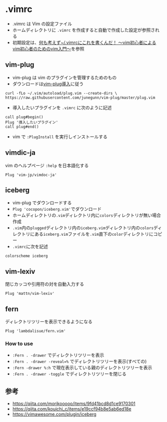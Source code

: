 # .vimrc
- .vimrc は Vim の設定ファイル
- ホームディレクトリに `.vimrc` を作成すると自動で作成した設定が参照される
- 初期設定は、[何も考えず~/.vimrcにこれを書くんだ！ 〜vim初心者によるvim初心者のためのvim入門〜](https://qiita.com/morikooooo/items/9fd41bcd8d1ce9170301)を参照

## vim-plug
- vim-plug は vim のプラグインを管理するためのもの
- ダウンロードは[vim-plug導入](https://qiita.com/kouichi_c/items/e19ccf94b8e5ab6ed18e)に従う

```terminal:terminal
curl -fLo ~/.vim/autoload/plug.vim --create-dirs \ https://raw.githubusercontent.com/junegunn/vim-plug/master/plug.vim
```

- 導入したいプラグインを `.vimrc` に次のように記述

```:.vimrc
call plug#begin()
Plug '導入したいプラグイン'
call plug#end()
```
- vim で `:PlugInstall` を実行しインストールする

## vimdic-ja
vim のヘルプページ `:help` を日本語化する

```:.vimrc
Plug 'vim-jp/vimdoc-ja' 
```

## iceberg
- vim-plug でダウンロードする
- `Plug 'cocopon/iceberg.vim'`でダウンロード
- ホームディレクトリの`.vim`ディレクトリ内に`colors`ディレクトリが無い場合作成
- `.vim`内の`plugged`ディレクトリ内の`iceberg.vim`ディレクトリ内の`colors`ディレクトリにある`iceberg.vim`ファイルを`.vim`直下の`color`ディレクトリにコピー
- `.vimrc`に次を記述

```:.vimrc
colorscheme iceberg
```

## vim-lexiv
閉じカッコや引用符の対を自動入力する

```:.vimrc
Plug 'mattn/vim-lexiv'
```

## fern
ディレクトリツリーを表示できるようになる

```:.vimrc
Plug 'lambdalisue/fern.vim'
```

### How to use
- `:Fern . -drawer` でディレクトリツリーを表示
- `:Fern . -drawer -reveal=%` でディレクトリツリーを表示(すべての)
- `:Fern -drawer %:h` で現在表示している親のディレクトリツリーを表示
- `:Fern . -drawer -toggle` でディレクトリツリーを閉じる

## 参考
- https://qiita.com/morikooooo/items/9fd41bcd8d1ce9170301
- https://qiita.com/kouichi_c/items/e19ccf94b8e5ab6ed18e
- https://vimawesome.com/plugin/iceberg

